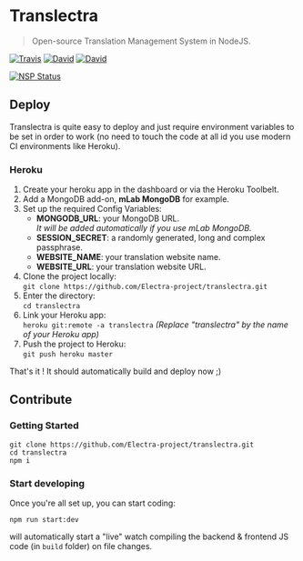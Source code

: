 # Translectra

> Open-source Translation Management System in NodeJS.

[![Travis](https://img.shields.io/travis/Electra-project/translectra.svg?style=flat-square)](https://travis-ci.org/Electra-project/translectra)
[![David](https://img.shields.io/david/Electra-project/translectra.svg?style=flat-square)](https://david-dm.org/Electra-project/translectra)
[![David](https://img.shields.io/david/dev/Electra-project/translectra.svg?style=flat-square)](https://david-dm.org/Electra-project/translectra)

[![NSP Status](https://nodesecurity.io/orgs/ivan-gabriele/projects/9a5931e7-b38c-4e64-9a6f-c832982ab133/badge)](https://nodesecurity.io/orgs/ivan-gabriele/projects/9a5931e7-b38c-4e64-9a6f-c832982ab133)

## Deploy

Translectra is quite easy to deploy and just require environment variables to be set in order to work (no need to touch the code at all id you use modern CI environments like Heroku).

### Heroku

1. Create your heroku app in the dashboard or via the Heroku Toolbelt.<br>
2. Add a MongoDB add-on, **mLab MongoDB** for example.<br>
3. Set up the required Config Variables:
    - **MONGODB_URL**: your MongoDB URL.<br>
      _It will be added automatically if you use mLab MongoDB._
    - **SESSION_SECRET**: a randomly generated, long and complex passphrase.
    - **WEBSITE_NAME**: your translation website name.
    - **WEBSITE_URL**: your translation website URL.<br>
4. Clone the project locally:<br>
   `git clone https://github.com/Electra-project/translectra.git`<br>
5. Enter the directory:<br>
   `cd translectra`<br>
6. Link your Heroku app:<br>
  `heroku git:remote -a translectra` _(Replace "translectra" by the name of your Heroku app)_<br>
7. Push the project to Heroku:<br>
   `git push heroku master`

That's it ! It should automatically build and deploy now ;)

## Contribute

### Getting Started

    git clone https://github.com/Electra-project/translectra.git
    cd translectra
    npm i

### Start developing

Once you're all set up, you can start coding:

    npm run start:dev

will automatically start a "live" watch compiling the backend & frontend JS code (in `build` folder) on file changes.
